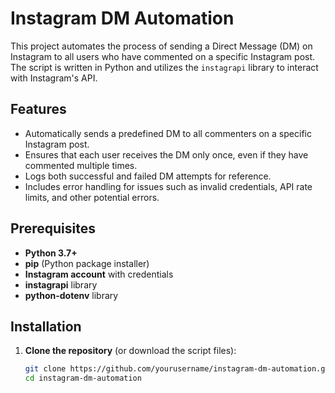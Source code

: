 # Instagram DM Automation

This project automates the process of sending a Direct Message (DM) on Instagram to all users who have commented on a specific Instagram post. The script is written in Python and utilizes the `instagrapi` library to interact with Instagram's API.

## Features

- Automatically sends a predefined DM to all commenters on a specific Instagram post.
- Ensures that each user receives the DM only once, even if they have commented multiple times.
- Logs both successful and failed DM attempts for reference.
- Includes error handling for issues such as invalid credentials, API rate limits, and other potential errors.

## Prerequisites

- **Python 3.7+**
- **pip** (Python package installer)
- **Instagram account** with credentials
- **instagrapi** library
- **python-dotenv** library

## Installation

1. **Clone the repository** (or download the script files):

   ```bash
   git clone https://github.com/yourusername/instagram-dm-automation.git
   cd instagram-dm-automation

